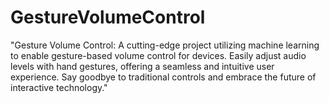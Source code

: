 # GestureVolumeControl
 "Gesture Volume Control: A cutting-edge project utilizing machine learning to enable gesture-based volume control for devices. Easily adjust audio levels with hand gestures, offering a seamless and intuitive user experience. Say goodbye to traditional controls and embrace the future of interactive technology."
